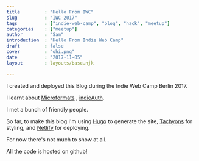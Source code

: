 ```yaml
---
title         : "Hello From IWC"
slug          : "IWC-2017"
tags          : ["indie-web-camp", "blog", "hack", "meetup"]
categories    : ["meetup"]
author        : "Sam"
introduction  : "Hello From Indie Web Camp"
draft         : false
cover         : "ohi.png"
date          : "2017-11-05"
layout        : layouts/base.njk

---
```


I created and deployed this Blog during the Indie Web Camp Berlin 2017.

I learnt about [Microformats](http://microformats.org/wiki/Main_Page) , [indieAuth](https://indieauth.com/).

I met a bunch of friendly people. 

So far, to make this blog I'm using [Hugo](https://gohugo.io/) to generate the site, [Tachyons](http://tachyons.io/) for styling, and [Netlify](https://www.netlify.com/) for deploying.

For now there's not much to show at all.

All the code is hosted on github!